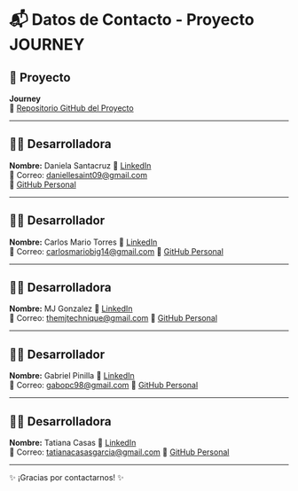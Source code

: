 # 📬 Datos de Contacto - Proyecto JOURNEY

## 🚀 Proyecto
**Journey**  
🔗 [Repositorio GitHub del Proyecto](https://github.com/httpsmarioooo/ProyectoEcomerce-RR-PA2)

---

## 👩‍💻 Desarrolladora
**Nombre:** Daniela Santacruz
🔗 [LinkedIn](https://www.linkedin.com/in/developer-daniela-santacruz-frontend/)  
📧 Correo: daniellesaint09@gmail.com  
🐙 [GitHub Personal](https://github.com/DanielleSaint)

---

## 👩‍💻 Desarrollador
**Nombre:** Carlos Mario Torres
🔗 [LinkedIn](https://www.linkedin.com/in/carlosmariotp/)  
📧 Correo: carlosmariobig14@gmail.com
🐙 [GitHub Personal](https://github.com/httpsmarioooo)

---

## 👩‍💻 Desarrolladora
**Nombre:** MJ Gonzalez
🔗 [LinkedIn](https://www.linkedin.com/in/mj-gonzalez-bustos/)  
📧 Correo: themjtechnique@gmail.com
🐙 [GitHub Personal](https://github.com/CodingtheMJ)

---

## 👩‍💻 Desarrollador
**Nombre:** Gabriel Pinilla
🔗 [LinkedIn](https://www.linkedin.com/in/gabriel-pinilla-disenador-desarrollador/)  
📧 Correo: gabopc98@gmail.com
🐙 [GitHub Personal](https://github.com/gabriel-pinilla-c)

---

## 👩‍💻 Desarrolladora
**Nombre:** Tatiana Casas
🔗 [LinkedIn](https://www.linkedin.com/in/tatiana-casas-desarrolladora-fullstack/)  
📧 Correo: tatianacasasgarcia@gmail.com
🐙 [GitHub Personal](https://github.com/Tatiana-Casas)

---

✨ ¡Gracias por contactarnos! ✨
